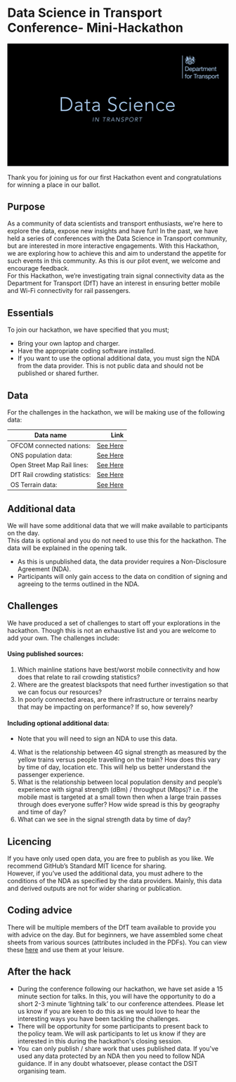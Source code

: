 # Data Science in Transport Conference- Mini-Hackathon

![alt-text](https://github.com/departmentfortransport/ADD-DSiT-Hackathon-Jan-2020/blob/master/Data%20Science%20in%20Transport%20logo.png "DSiT Logo")

Thank you for joining us for our first Hackathon event and congratulations for winning a place in our ballot.  
 
## Purpose 
As a community of data scientists and transport enthusiasts, we're here to explore the data, expose new insights and have fun! 
In the past, we have held a series of conferences with the Data Science in Transport community, but are interested in more interactive engagements. With this Hackathon, we are exploring how to achieve this and aim to understand the appetite for such events in this community. As this is our pilot event, we welcome and encourage feedback.  
For this Hackathon, we’re investigating train signal connectivity data as the Department for Transport (DfT) have an interest in ensuring better mobile and Wi-Fi connectivity for rail passengers. 

   
## Essentials 
To join our hackathon, we have specified that you must; 
- Bring your own laptop and charger.
- Have the appropriate coding software installed.
- If you want to use the optional additional data, you must sign the NDA from the data provider. This is not public data and should not be published or shared further. 
 
 
## Data 
For the challenges in the hackathon, we will be making use of the following data:

|Data name| Link|
|---------|-----:|
|OFCOM connected nations:| [See Here](https://www.ofcom.org.uk/research-and-data/multi-sector-research/infrastructure-research/connected-nations-2019/data-downloads)|
|ONS population data:| [See Here](https://www.ons.gov.uk/peoplepopulationandcommunity/populationandmigration)|
|Open Street Map Rail lines:| [See Here](https://www.dropbox.com/s/9wh8b8jp88yb6gy/OSM_rail_lines_GB.geojson?dl=0)|
|DfT Rail crowding statistics:| [See Here](https://www.gov.uk/government/statistics/rail-passenger-numbers-and-crowding-on-weekdays-in-major-cities-in-england-and-wales-2018)|
|OS Terrain data:| [See Here](https://www.ordnancesurvey.co.uk/business-government/products/terrain-50)|

 
## Additional data 
We will have some additional data that we will make available to participants on the day.  
This data is optional and you do not need to use this for the hackathon. The data will be explained in the opening talk.  
- As this is unpublished data, the data provider requires a Non-Disclosure Agreement (NDA).  
- Participants will only gain access to the data on condition of signing and agreeing to the terms outlined in the NDA. 

 
## Challenges 
We have produced a set of challenges to start off your explorations in the hackathon. Though this is not an exhaustive list and you are welcome to add your own. The challenges include: 

#### Using published sources: 
1. Which mainline stations have best/worst mobile connectivity and how does that relate to rail crowding statistics? 
2. Where are the greatest blackspots that need further investigation so that we can focus our resources? 
3. In poorly connected areas, are there infrastructure or terrains nearby that may be impacting on performance? If so, how severely? 
 
#### Including optional additional data: 
- Note that you will need to sign an NDA to use this data. 
4. What is the relationship between 4G signal strength as measured by the yellow trains versus people travelling on the train? How does this vary by time of day, location etc. This will help us better understand the passenger experience. 
5. What is the relationship between local population density and people’s experience with signal strength (dBm) / throughput (Mbps)? i.e. if the mobile mast is targeted at a small town then when a large train passes through does everyone suffer? How wide spread is this by geography and time of day? 
6. What can we see in the signal strength data by time of day? 
 


## Licencing 
If you have only used open data, you are free to publish as you like. We recommend GitHub’s Standard MIT licence for sharing.  
However, if you’ve used the additional data, you must adhere to the conditions of the NDA as specified by the data providers. Mainly, this data and derived outputs are not for wider sharing or publication. 


## Coding advice 
There will be multiple members of the DfT team available to provide you with advice on the day. But for beginners, we have assembled some cheat sheets from various sources (attributes included in the PDFs). You can view these [here](https://www.dropbox.com/sh/h7vfwdcxcg59eae/AABXu7SSIZ2SoXCba5-TWu0Pa?dl=0) and use them at your leisure. 


## After the hack 
- During the conference following our hackathon, we have set aside a 15 minute section for talks. In this, you will have the opportunity to do a short 2-3 minute ‘lightning talk’ to our conference attendees. 
Please let us know if you are keen to do this as we would love to hear the interesting ways you have been tackling the challenges.  
- There will be opportunity for some participants to present back to the policy team. We will ask participants to let us know if they are interested in this during the hackathon's closing session. 
- You  can only publish / share work that uses published data. If you've used any data protected by an NDA then you need to follow NDA guidance. If in any doubt whatsoever, please contact the DSIT organising team. 
